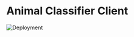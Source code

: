 # Animal Classifier Client
![Deployment](https://github.com/tarunb12/animal-classifier-client/workflows/Deployment/badge.svg)